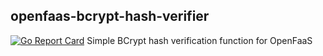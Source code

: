 ## openfaas-bcrypt-hash-verifier
[![Go Report Card](https://goreportcard.com/badge/github.com/tranotheron/openfaas-bcrypt-hash-verifier)](https://goreportcard.com/report/github.com/tranotheron/openfaas-bcrypt-hash-verifier)
Simple BCrypt hash verification function for OpenFaaS
